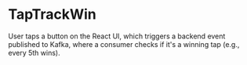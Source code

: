 # TapTrackWin
 User taps a button on the React UI, which triggers a backend event published to Kafka, where a consumer checks if it's a winning tap (e.g., every 5th wins).
